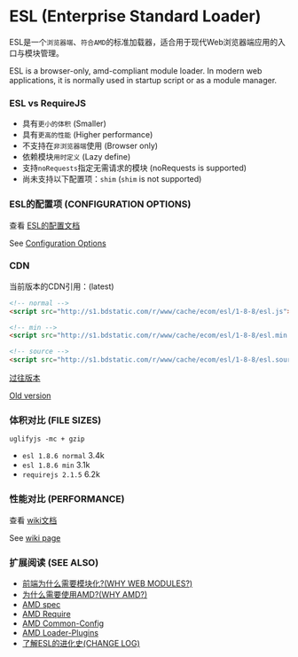 ESL (Enterprise Standard Loader)
=====================

ESL是一个`浏览器端`、`符合AMD`的标准加载器，适合用于现代Web浏览器端应用的入口与模块管理。

ESL is a browser-only, amd-compliant module loader. In modern web applications, it is normally used in startup script or as a module manager.


### ESL vs RequireJS

- 具有`更小的体积` (Smaller) 
- 具有`更高的性能` (Higher performance)
- 不支持在`非浏览器端`使用 (Browser only)
- 依赖模块`用时定义` (Lazy define)
- 支持`noRequests`指定无需请求的模块 (noRequests is supported)
- 尚未支持以下配置项：`shim` (`shim` is not supported)

### ESL的配置项 (CONFIGURATION OPTIONS)

查看 [ESL的配置文档](doc/config.md)

See [Configuration Options](doc/config.md)

### CDN

当前版本的CDN引用：(latest)

```html
<!-- normal -->
<script src="http://s1.bdstatic.com/r/www/cache/ecom/esl/1-8-8/esl.js"></script>

<!-- min -->
<script src="http://s1.bdstatic.com/r/www/cache/ecom/esl/1-8-8/esl.min.js"></script>

<!-- source -->
<script src="http://s1.bdstatic.com/r/www/cache/ecom/esl/1-8-8/esl.source.js"></script>
```

[过往版本](CDN.md)

[Old version](CDN.md)

### 体积对比 (FILE SIZES)

`uglifyjs -mc + gzip`

- `esl 1.8.6 normal` 3.4k
- `esl 1.8.6 min` 3.1k
- `requirejs 2.1.5` 6.2k


### 性能对比 (PERFORMANCE)

查看 [wiki文档](https://github.com/ecomfe/esl/wiki/1.8.0-%E6%A8%A1%E5%9D%97%E5%8A%A0%E8%BD%BD%E6%97%B6%E9%97%B4%E6%B5%8B%E8%AF%95%E7%BB%93%E6%9E%9C%E8%AE%B0%E5%BD%95)

See [wiki page](https://github.com/ecomfe/esl/wiki/1.8.0-%E6%A8%A1%E5%9D%97%E5%8A%A0%E8%BD%BD%E6%97%B6%E9%97%B4%E6%B5%8B%E8%AF%95%E7%BB%93%E6%9E%9C%E8%AE%B0%E5%BD%95)

### 扩展阅读 (SEE ALSO)

- [前端为什么需要模块化?(WHY WEB MODULES?)](http://requirejs.org/docs/why.html)
- [为什么需要使用AMD?(WHY AMD?)](http://requirejs.org/docs/whyamd.html)
- [AMD spec](https://github.com/amdjs/amdjs-api/wiki/AMD)
- [AMD Require](https://github.com/amdjs/amdjs-api/wiki/require)
- [AMD Common-Config](https://github.com/amdjs/amdjs-api/wiki/Common-Config)
- [AMD Loader-Plugins](https://github.com/amdjs/amdjs-api/wiki/Loader-Plugins)
- [了解ESL的进化史(CHANGE LOG)](CHANGELOG.md)





